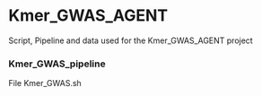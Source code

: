 # Kmer_GWAS_AGENT
Script, Pipeline and data used for the Kmer_GWAS_AGENT project

### Kmer_GWAS_pipeline
File Kmer_GWAS.sh

